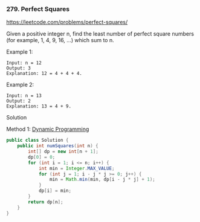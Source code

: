 ### 279. Perfect Squares

https://leetcode.com/problems/perfect-squares/

Given a positive integer n, find the least number of perfect square numbers (for example, 1, 4, 9, 16, ...) which sum to n.

Example 1:
```
Input: n = 12
Output: 3 
Explanation: 12 = 4 + 4 + 4.
```
Example 2:
```
Input: n = 13
Output: 2
Explanation: 13 = 4 + 9.
```
Solution

Method 1: [Dynamic Programming](https://leetcode.com/problems/perfect-squares/discuss/71495/An-easy-understanding-DP-solution-in-Java)
```java
public class Solution {
    public int numSquares(int n) {
        int[] dp = new int[n + 1];
        dp[0] = 0;
        for (int i = 1; i <= n; i++) {
            int min = Integer.MAX_VALUE;
            for (int j = 1; i - j * j >= 0; j++) {
                min = Math.min(min, dp[i - j * j] + 1);
            }
            dp[i] = min;
        }
        return dp[n];
    }
}
```